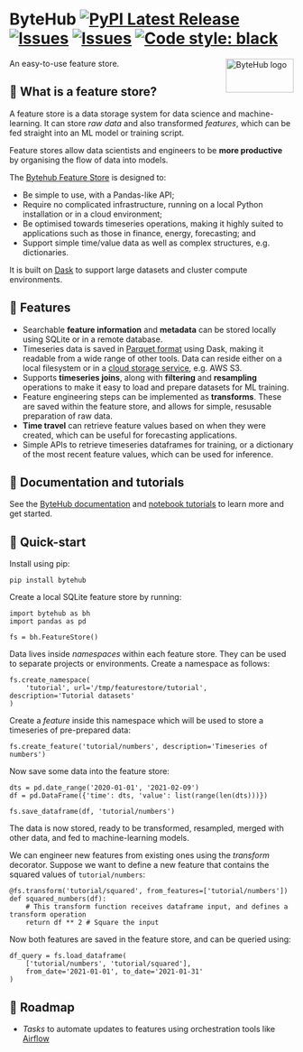 # ByteHub [![PyPI Latest Release](https://img.shields.io/pypi/v/bytehub.svg)](https://pypi.org/project/bytehub/) [![Issues](https://img.shields.io/github/workflow/status/bytehub-ai/bytehub/Tests)](https://github.com/bytehub-ai/bytehub/actions?query=workflow%3ATests) [![Issues](https://img.shields.io/github/issues/bytehub-ai/bytehub)](https://github.com/bytehub-ai/bytehub/issues) [![Code style: black](https://img.shields.io/badge/code%20style-black-000000.svg)](https://github.com/psf/black)

<img src="https://uploads-ssl.webflow.com/5f187c12c1b99c41557b035e/6026e99dad5c3cf816547670_bytehub-rect-logo.png" align="right" alt="ByteHub logo" width="120" height="60">

An easy-to-use feature store.



## 💾 What is a feature store?

A feature store is a data storage system for data science and machine-learning. It can store _raw data_ and also transformed _features_, which can be fed straight into an ML model or training script.

Feature stores allow data scientists and engineers to be **more productive** by organising the flow of data into models.

The [Bytehub Feature Store](https://www.bytehub.ai) is designed to:
* Be simple to use, with a Pandas-like API;
* Require no complicated infrastructure, running on a local Python installation or in a cloud environment;
* Be optimised towards timeseries operations, making it highly suited to applications such as those in finance, energy, forecasting; and
* Support simple time/value data as well as complex structures, e.g. dictionaries.

It is built on [Dask](https://dask.org/) to support large datasets and cluster compute environments.

## 🦉 Features

* Searchable **feature information** and **metadata** can be stored locally using SQLite or in a remote database.
* Timeseries data is saved in [Parquet format](https://parquet.apache.org/) using Dask, making it readable from a wide range of other tools. Data can reside either on a local filesystem or in a [cloud storage service](https://docs.dask.org/en/latest/remote-data-services.html), e.g. AWS S3. 
* Supports **timeseries joins**, along with **filtering** and **resampling** operations to make it easy to load and prepare datasets for ML training.
* Feature engineering steps can be implemented as **transforms**. These are saved within the feature store, and allows for simple, resusable preparation of raw data.
* **Time travel** can retrieve feature values based on when they were created, which can be useful for forecasting applications.
* Simple APIs to retrieve timeseries dataframes for training, or a dictionary of the most recent feature values, which can be used for inference.

## 📖 Documentation and tutorials

See the [ByteHub documentation](https://docs.bytehub.ai/) and [notebook tutorials](https://github.com/bytehub-ai/code-examples/tree/main/tutorials) to learn more and get started.

## 🚀 Quick-start

Install using pip:

    pip install bytehub

Create a local SQLite feature store by running:

    import bytehub as bh
    import pandas as pd

    fs = bh.FeatureStore()

Data lives inside _namespaces_ within each feature store. They can be used to separate projects or environments. Create a namespace as follows:

    fs.create_namespace(
        'tutorial', url='/tmp/featurestore/tutorial', description='Tutorial datasets'
    )

Create a _feature_ inside this namespace which will be used to store a timeseries of pre-prepared data:

    fs.create_feature('tutorial/numbers', description='Timeseries of numbers')

Now save some data into the feature store:

    dts = pd.date_range('2020-01-01', '2021-02-09')
    df = pd.DataFrame({'time': dts, 'value': list(range(len(dts)))})

    fs.save_dataframe(df, 'tutorial/numbers')

The data is now stored, ready to be transformed, resampled, merged with other data, and fed to machine-learning models.

We can engineer new features from existing ones using the _transform_ decorator. Suppose we want to define a new feature that contains the squared values of `tutorial/numbers`:

    @fs.transform('tutorial/squared', from_features=['tutorial/numbers'])
    def squared_numbers(df):
        # This transform function receives dataframe input, and defines a transform operation
        return df ** 2 # Square the input

Now both features are saved in the feature store, and can be queried using:

    df_query = fs.load_dataframe(
        ['tutorial/numbers', 'tutorial/squared'],
        from_date='2021-01-01', to_date='2021-01-31'
    )

## 🐾 Roadmap

* _Tasks_ to automate updates to features using orchestration tools like [Airflow](https://airflow.apache.org/)
